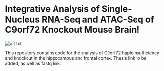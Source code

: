 #  Integrative Analysis of Single-Nucleus RNA-Seq and ATAC-Seq of C9orf72 Knockout Mouse Brain!
![alt txt](https://github.com/user-attachments/assets/6b216559-61d7-4f75-99d1-be5d9df5c233)

This repository contains code for the analysis of C9orf72 haploinsufficiency and knockout in the hippocampus and frontal cortex. Thesis link to be added, as well as fastq link.

